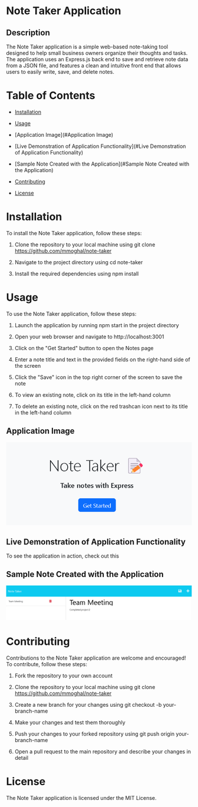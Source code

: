 # Note Taker Application

## Description

The Note Taker application is a simple web-based note-taking tool designed to help small business owners organize their thoughts and tasks. The application uses an Express.js back end to save and retrieve note data from a JSON file, and features a clean and intuitive front end that allows users to easily write, save, and delete notes.

# Table of Contents

  - [Installation](#installation)

  - [Usage](#usage)

  - [Application Image](#Application Image)

  - [Live Demonstration of Application Functionality](#Live Demonstration of Application Functionality)

  - [Sample Note Created with the Application](#Sample Note Created with the Application)

  - [Contributing](#contributing)

  - [License](#license)

# Installation

To install the Note Taker application, follow these steps:

1.  Clone the repository to your local machine using git clone 
https://github.com/mmoghal/note-taker

2.  Navigate to the project directory using cd note-taker

3. Install the required dependencies using npm install

# Usage

To use the Note Taker application, follow these steps:

1.  Launch the application by running npm start in the project directory

2.  Open your web browser and navigate to http://localhost:3001

3.  Click on the "Get Started" button to open the Notes page

4.  Enter a note title and text in the provided fields on the right-hand side of the screen

5.  Click the "Save" icon in the top right corner of the screen to save the note

6.  To view an existing note, click on its title in the left-hand column

7.  To delete an existing note, click on the red trashcan icon next to its title in the left-hand column

## Application Image

![alt Image of the application](https://github.com/mmoghal/note-taker/blob/main/public/assets/images/note1.png)

## Live Demonstration of Application Functionality

To see the application in action, check out this 


## Sample Note Created with the Application

![alt Image of the application](https://github.com/mmoghal/note-taker/blob/main/public/assets/images/note2.png)


# Contributing

Contributions to the Note Taker application are welcome and encouraged! To contribute, follow these steps:

1.  Fork the repository to your own account

2.  Clone the repository to your local machine using git clone https://github.com/mmoghal/note-taker

3.  Create a new branch for your changes using git checkout -b your-branch-name

4.  Make your changes and test them thoroughly

5.  Push your changes to your forked repository using git push origin your-branch-name

6.  Open a pull request to the main repository and describe your changes in detail


# License

The Note Taker application is licensed under the MIT License.




